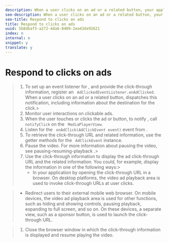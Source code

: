 ```yaml
---
description: When a user clicks on an ad or a related button, your application must respond. provides you with information about the destination URL for the click.
seo-description: When a user clicks on an ad or a related button, your application must respond. provides you with information about the destination URL for the click.
seo-title: Respond to clicks on ads
title: Respond to clicks on ads
uuid: 5b8dbaf3-a272-4da6-8409-2ea43de92621
index: n
internal: n
snippet: y
translate: y
---
```


# Respond to clicks on ads


>1. To set up an event listener for  <!-- PH element: phrases/primetime-sdk-name --> , and provide the click-through information, register an ` AdClickedEventListener.onAdClicked`.
>   When a user clicks on an ad or a related button, <!-- PH element: phrases/primetime-sdk-name --> dispatches this notification, including information about the destination for the click.>
>1. Monitor user interactions on clickable ads.
>1. When the user touches or clicks the ad or button, to notify  <!-- PH element: phrases/primetime-sdk-name --> , call ` notifyClick` on the ` MediaPlayerView`.
>1. Listen for the ` onAdClick(AdClickEvent event)` event from  <!-- PH element: phrases/primetime-sdk-name --> .
>1. To retrieve the click-through URL and related information, use the getter methods for the ` AdClickEvent` instance.
>1. Pause the video.
>   For more information about pausing the video, see pausing-resuming-playback .>
>1. Use the click-through information to display the ad click-through URL and the related information.
>       You could, for example, display the information in one of the following ways:>    
>    * In your application by opening the click-through URL in a browser. On desktop platforms, the video ad playback area is used to invoke click-through URLs at user clicks.

>    * Redirect users to their external mobile web browser. On mobile devices, the video ad playback area is used for other functions, such as hiding and showing controls, pausing playback, expanding to full screen, and so on. On these devices, a separate view, such as a sponsor button, is used to launch the click-through URL.

>    
>1. Close the browser window in which the click-through information is displayed and resume playing the video.
